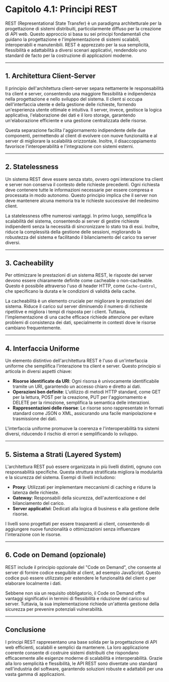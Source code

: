# Capitolo 4.1: Principi REST

REST (Representational State Transfer) è un paradigma architetturale per la progettazione di sistemi distribuiti, particolarmente diffuso per la creazione di API web. Questo approccio si basa su sei principi fondamentali che guidano la progettazione e l'implementazione di sistemi scalabili, interoperabili e manutenibili. REST è apprezzato per la sua semplicità, flessibilità e adattabilità a diversi scenari applicativi, rendendolo uno standard de facto per la costruzione di applicazioni moderne.

---

## 1. Architettura Client-Server

Il principio dell'architettura client-server separa nettamente le responsabilità tra client e server, consentendo una maggiore flessibilità e indipendenza nella progettazione e nello sviluppo del sistema. Il client si occupa dell'interfaccia utente e della gestione delle richieste, fornendo un'esperienza utente ottimale e intuitiva. Il server, invece, gestisce la logica applicativa, l'elaborazione dei dati e il loro storage, garantendo un'elaborazione efficiente e una gestione centralizzata delle risorse.

Questa separazione facilita l'aggiornamento indipendente delle due componenti, permettendo al client di evolvere con nuove funzionalità e al server di migliorare la scalabilità orizzontale. Inoltre, il disaccoppiamento favorisce l'interoperabilità e l'integrazione con sistemi esterni.

---

## 2. Statelessness

Un sistema REST deve essere senza stato, ovvero ogni interazione tra client e server non conserva il contesto delle richieste precedenti. Ogni richiesta deve contenere tutte le informazioni necessarie per essere compresa e processata in modo autonomo. Questo principio implica che il server non deve mantenere alcuna memoria tra le richieste successive del medesimo client.

La statelessness offre numerosi vantaggi. In primo luogo, semplifica la scalabilità del sistema, consentendo ai server di gestire richieste indipendenti senza la necessità di sincronizzare lo stato tra di essi. Inoltre, riduce la complessità della gestione delle sessioni, migliorando la robustezza del sistema e facilitando il bilanciamento del carico tra server diversi.

---

## 3. Cacheability

Per ottimizzare le prestazioni di un sistema REST, le risposte dei server devono essere chiaramente definite come cacheable o non-cacheable. Questo è possibile attraverso l'uso di header HTTP, come `Cache-Control`, che specificano la durata e le condizioni di validità della cache.

La cacheabilità è un elemento cruciale per migliorare le prestazioni del sistema. Riduce il carico sul server diminuendo il numero di richieste ripetitive e migliora i tempi di risposta per i client. Tuttavia, l'implementazione di una cache efficace richiede attenzione per evitare problemi di consistenza dei dati, specialmente in contesti dove le risorse cambiano frequentemente.

---

## 4. Interfaccia Uniforme

Un elemento distintivo dell'architettura REST è l'uso di un'interfaccia uniforme che semplifica l'interazione tra client e server. Questo principio si articola in diversi aspetti chiave:

- **Risorse identificate da URI**: Ogni risorsa è univocamente identificabile tramite un URI, garantendo un accesso chiaro e diretto ai dati.
- **Operazioni ben definite**: L'utilizzo di metodi HTTP standard, come GET per la lettura, POST per la creazione, PUT per l'aggiornamento e DELETE per la rimozione, semplifica la semantica delle interazioni.
- **Rappresentazioni delle risorse**: Le risorse sono rappresentate in formati standard come JSON o XML, assicurando una facile manipolazione e trasmissione dei dati.

L'interfaccia uniforme promuove la coerenza e l'interoperabilità tra sistemi diversi, riducendo il rischio di errori e semplificando lo sviluppo.

---

## 5. Sistema a Strati (Layered System)

L'architettura REST può essere organizzata in più livelli distinti, ognuno con responsabilità specifiche. Questa struttura stratificata migliora la modularità e la sicurezza del sistema. Esempi di livelli includono:

- **Proxy**: Utilizzati per implementare meccanismi di caching e ridurre la latenza delle richieste.
- **Gateway**: Responsabili della sicurezza, dell'autenticazione e del bilanciamento del carico.
- **Server applicativi**: Dedicati alla logica di business e alla gestione delle risorse.

I livelli sono progettati per essere trasparenti ai client, consentendo di aggiungere nuove funzionalità o ottimizzazioni senza influenzare l'interazione con le risorse.

---

## 6. Code on Demand (opzionale)

REST include il principio opzionale del "Code on Demand", che consente al server di fornire codice eseguibile al client, ad esempio JavaScript. Questo codice può essere utilizzato per estendere le funzionalità del client o per elaborare localmente i dati.

Sebbene non sia un requisito obbligatorio, il Code on Demand offre vantaggi significativi in termini di flessibilità e riduzione del carico sul server. Tuttavia, la sua implementazione richiede un'attenta gestione della sicurezza per prevenire potenziali vulnerabilità.

---

## Conclusione

I principi REST rappresentano una base solida per la progettazione di API web efficienti, scalabili e semplici da mantenere. La loro applicazione coerente consente di costruire sistemi distribuiti che rispondano efficacemente alle esigenze moderne di scalabilità e interoperabilità. Grazie alla loro semplicità e flessibilità, le API REST sono diventate uno standard nell'industria del software, garantendo soluzioni robuste e adattabili per una vasta gamma di applicazioni.

